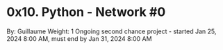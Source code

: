 # 0x10. Python - Network #0

By: Guillaume
Weight: 1
Ongoing second chance project - started Jan 25, 2024 8:00 AM, must end by Jan 31, 2024 8:00 AM
